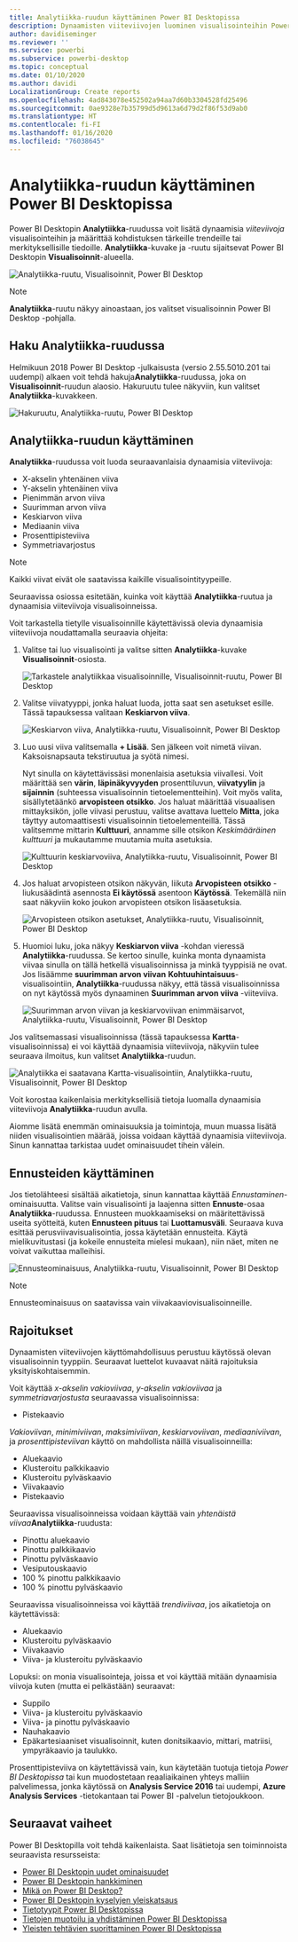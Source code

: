```yaml
---
title: Analytiikka-ruudun käyttäminen Power BI Desktopissa
description: Dynaamisten viiteviivojen luominen visualisointeihin Power BI Desktopissa
author: davidiseminger
ms.reviewer: ''
ms.service: powerbi
ms.subservice: powerbi-desktop
ms.topic: conceptual
ms.date: 01/10/2020
ms.author: davidi
LocalizationGroup: Create reports
ms.openlocfilehash: 4ad843078e452502a94aa7d60b3304528fd25496
ms.sourcegitcommit: 0ae9328e7b35799d5d9613a6d79d2f86f53d9ab0
ms.translationtype: HT
ms.contentlocale: fi-FI
ms.lasthandoff: 01/16/2020
ms.locfileid: "76038645"
---
```

# <a name="use-the-analytics-pane-in-power-bi-desktop"></a>Analytiikka-ruudun käyttäminen Power BI Desktopissa

Power BI Desktopin **Analytiikka**-ruudussa voit lisätä dynaamisia *viiteviivoja* visualisointeihin ja määrittää kohdistuksen tärkeille trendeille tai merkityksellisille tiedoille. **Analytiikka**-kuvake ja -ruutu sijaitsevat Power BI Desktopin **Visualisoinnit**-alueella.

![Analytiikka-ruutu, Visualisoinnit, Power BI Desktop](media/desktop-analytics-pane/analytics-pane_1.png)

> [!NOTE]
> **Analytiikka**-ruutu näkyy ainoastaan, jos valitset visualisoinnin Power BI Desktop -pohjalla.

## <a name="search-within-the-analytics-pane"></a>Haku Analytiikka-ruudussa

Helmikuun 2018 Power BI Desktop -julkaisusta (versio 2.55.5010.201 tai uudempi) alkaen voit tehdä hakuja**Analytiikka**-ruudussa, joka on **Visualisoinnit**-ruudun alaosio. Hakuruutu tulee näkyviin, kun valitset **Analytiikka**-kuvakkeen.

![Hakuruutu, Analytiikka-ruutu, Power BI Desktop](media/desktop-analytics-pane/analytics-pane_1b.png)

## <a name="use-the-analytics-pane"></a>Analytiikka-ruudun käyttäminen

**Analytiikka**-ruudussa voit luoda seuraavanlaisia dynaamisia viiteviivoja:

* X-akselin yhtenäinen viiva
* Y-akselin yhtenäinen viiva
* Pienimmän arvon viiva
* Suurimman arvon viiva
* Keskiarvon viiva
* Mediaanin viiva
* Prosenttipisteviiva
* Symmetriavarjostus

> [!NOTE]
> Kaikki viivat eivät ole saatavissa kaikille visualisointityypeille.

Seuraavissa osiossa esitetään, kuinka voit käyttää **Analytiikka**-ruutua ja dynaamisia viiteviivoja visualisoinneissa.

Voit tarkastella tietylle visualisoinnille käytettävissä olevia dynaamisia viiteviivoja noudattamalla seuraavia ohjeita:

1. Valitse tai luo visualisointi ja valitse sitten **Analytiikka**-kuvake **Visualisoinnit**-osiosta.

    ![Tarkastele analytiikkaa visualisoinnille, Visualisoinnit-ruutu, Power BI Desktop](media/desktop-analytics-pane/analytics-pane_2.png)

2. Valitse viivatyyppi, jonka haluat luoda, jotta saat sen asetukset esille. Tässä tapauksessa valitaan **Keskiarvon viiva**.

    ![Keskiarvon viiva, Analytiikka-ruutu, Visualisoinnit, Power BI Desktop](media/desktop-analytics-pane/analytics-pane_3.png)

3. Luo uusi viiva valitsemalla **+&nbsp;Lisää**. Sen jälkeen voit nimetä viivan. Kaksoisnapsauta tekstiruutua ja syötä nimesi.

    Nyt sinulla on käytettävissäsi monenlaisia asetuksia viivallesi. Voit määrittää sen **värin**, **läpinäkyvyyden** prosenttiluvun, **viivatyylin** ja **sijainnin** (suhteessa visualisoinnin tietoelementteihin). Voit myös valita, sisällytetäänkö **arvopisteen otsikko**. Jos haluat määrittää visuaalisen mittayksikön, jolle viivasi perustuu, valitse avattava luettelo **Mitta**, joka täyttyy automaattisesti visualisoinnin tietoelementeillä. Tässä valitsemme mittarin **Kulttuuri**, annamme sille otsikon *Keskimääräinen kulttuuri* ja mukautamme muutamia muita asetuksia.

    ![Kulttuurin keskiarvoviiva, Analytiikka-ruutu, Visualisoinnit, Power BI Desktop](media/desktop-analytics-pane/analytics-pane_4.png)

4. Jos haluat arvopisteen otsikon näkyvän, liikuta **Arvopisteen otsikko** -liukusäädintä asennosta **Ei käytössä** asentoon **Käytössä**. Tekemällä niin saat näkyviin koko joukon arvopisteen otsikon lisäasetuksia.

    ![Arvopisteen otsikon asetukset, Analytiikka-ruutu, Visualisoinnit, Power BI Desktop](media/desktop-analytics-pane/analytics-pane_5.png)

5. Huomioi luku, joka näkyy **Keskiarvon viiva** -kohdan vieressä **Analytiikka**-ruudussa. Se kertoo sinulle, kuinka monta dynaamista viivaa sinulla on tällä hetkellä visualisoinnissa ja minkä tyyppisiä ne ovat. Jos lisäämme **suurimman arvon viivan** **Kohtuuhintaisuus**-visualisointiin, **Analytiikka**-ruudussa näkyy, että tässä visualisoinnissa on nyt käytössä myös dynaaminen **Suurimman arvon viiva** -viiteviiva.

    ![Suurimman arvon viivan ja keskiarvoviivan enimmäisarvot, Analytiikka-ruutu, Visualisoinnit, Power BI Desktop](media/desktop-analytics-pane/analytics-pane_6.png)

Jos valitsemassasi visualisoinnissa (tässä tapauksessa **Kartta**-visualisoinnissa) ei voi käyttää dynaamisia viiteviivoja, näkyviin tulee seuraava ilmoitus, kun valitset **Analytiikka**-ruudun.

![Analytiikka ei saatavana Kartta-visualisointiin, Analytiikka-ruutu, Visualisoinnit, Power BI Desktop](media/desktop-analytics-pane/analytics-pane_7.png)

Voit korostaa kaikenlaisia merkityksellisiä tietoja luomalla dynaamisia viiteviivoja **Analytiikka**-ruudun avulla.

Aiomme lisätä enemmän ominaisuuksia ja toimintoja, muun muassa lisätä niiden visualisointien määrää, joissa voidaan käyttää dynaamisia viiteviivoja. Sinun kannattaa tarkistaa uudet ominaisuudet tihein välein.

## <a name="apply-forecasting"></a>Ennusteiden käyttäminen

Jos tietolähteesi sisältää aikatietoja, sinun kannattaa käyttää *Ennustaminen*-ominaisuutta. Valitse vain visualisointi ja laajenna sitten **Ennuste**-osaa **Analytiikka**-ruudussa. Ennusteen muokkaamiseksi on määritettävissä useita syötteitä, kuten **Ennusteen pituus** tai **Luottamusväli**. Seuraava kuva esittää perusviivavisualisointia, jossa käytetään ennusteita. Käytä mielikuvitustasi (ja kokeile ennusteita mielesi mukaan), niin näet, miten ne voivat vaikuttaa malleihisi.

![Ennusteominaisuus, Analytiikka-ruutu, Visualisoinnit, Power BI Desktop](media/desktop-analytics-pane/analytics-pane_8.png)

> [!NOTE]
> Ennusteominaisuus on saatavissa vain viivakaaviovisualisoinneille.

## <a name="limitations"></a>Rajoitukset

Dynaamisten viiteviivojen käyttömahdollisuus perustuu käytössä olevan visualisoinnin tyyppiin. Seuraavat luettelot kuvaavat näitä rajoituksia yksityiskohtaisemmin.

Voit käyttää *x-akselin vakioviivaa*, *y-akselin vakioviivaa* ja *symmetriavarjostusta* seuraavassa visualisoinnissa:

* Pistekaavio

*Vakioviivan*, *minimiviivan*, *maksimiviivan*, *keskiarvoviivan*, *mediaaniviivan*, ja *prosenttipisteviivan* käyttö on mahdollista näillä visualisoinneilla:

* Aluekaavio
* Klusteroitu palkkikaavio
* Klusteroitu pylväskaavio
* Viivakaavio
* Pistekaavio

Seuraavissa visualisoinneissa voidaan käyttää vain *yhtenäistä viivaa***Analytiikka**-ruudusta:

* Pinottu aluekaavio
* Pinottu palkkikaavio
* Pinottu pylväskaavio
* Vesiputouskaavio
* 100 % pinottu palkkikaavio
* 100 % pinottu pylväskaavio

Seuraavissa visualisoinneissa voi käyttää *trendiviivaa*, jos aikatietoja on käytettävissä:

* Aluekaavio
* Klusteroitu pylväskaavio
* Viivakaavio
* Viiva- ja klusteroitu pylväskaavio

Lopuksi: on monia visualisointeja, joissa et voi käyttää mitään dynaamisia viivoja kuten (mutta ei pelkästään) seuraavat:

* Suppilo
* Viiva- ja klusteroitu pylväskaavio
* Viiva- ja pinottu pylväskaavio
* Nauhakaavio
* Epäkartesiaaniset visualisoinnit, kuten donitsikaavio, mittari, matriisi, ympyräkaavio ja taulukko.

Prosenttipisteviiva on käytettävissä vain, kun käytetään tuotuja tietoja *Power BI Desktopissa* tai kun muodostetaan reaaliaikainen yhteys malliin palvelimessa, jonka käytössä on **Analysis Service 2016** tai uudempi, **Azure Analysis Services** -tietokantaan tai Power BI -palvelun tietojoukkoon.

## <a name="next-steps"></a>Seuraavat vaiheet

Power BI Desktopilla voit tehdä kaikenlaista. Saat lisätietoja sen toiminnoista seuraavista resursseista:

* [Power BI Desktopin uudet ominaisuudet](desktop-latest-update.md)
* [Power BI Desktopin hankkiminen](desktop-get-the-desktop.md)
* [Mikä on Power BI Desktop?](desktop-what-is-desktop.md)
* [Power BI Desktopin kyselyjen yleiskatsaus](desktop-query-overview.md)
* [Tietotyypit Power BI Desktopissa](desktop-data-types.md)
* [Tietojen muotoilu ja yhdistäminen Power BI Desktopissa](desktop-shape-and-combine-data.md)
* [Yleisten tehtävien suorittaminen Power BI Desktopissa](desktop-common-query-tasks.md)
